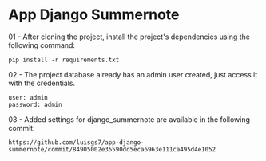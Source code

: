 # App Django Summernote

01 - After cloning the project, install the project's dependencies using the following command:

```
pip install -r requirements.txt
```

02 - The project database already has an admin user created, just access it with the credentials.

```
user: admin
password: admin
```

03 - Added settings for django_summernote are available in the following commit:

```
https://github.com/luisgs7/app-django-summernote/commit/84905002e35590dd5eca6963e111ca495d4e1052
```